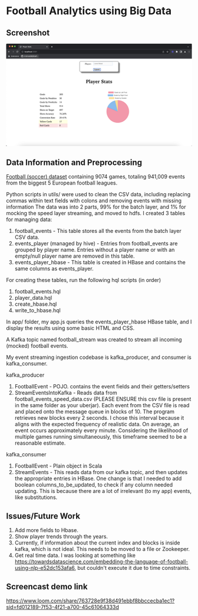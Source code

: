 # Football Analytics using Big Data

## Screenshot
![Screenshot](image.png)


## Data Information and Preprocessing

[Football (soccer) dataset](https://www.kaggle.com/datasets/secareanualin/football-events/data) containing 9074 games, totaling 941,009 events from the biggest 5 European football leagues.

Python scripts in utils/ were used to clean the CSV data, including replacing commas within text fields with colons and removing events with missing information
The data was into 2 parts, 99% for the batch layer, and 1% for mocking the speed layer streaming, and moved to hdfs.
I created 3 tables for managing data:
1. football_events - This table stores all the events from the batch layer CSV data.
2. events_player (managed by hive) - Entries from football_events are grouped by player name. Entries without a player name or with an empty/null player name are removed in this table.
3. events_player_hbase - This table is created in HBase and contains the same columns as events_player.

For creating these tables, run the following hql scripts (in order)
1. football_events.hql 
2. player_data.hql
3. create_hbase.hql
4. write_to_hbase.hql 

In app/ folder, my app.js queries the events_player_hbase HBase table, and I display the results using some basic HTML and CSS. 

A Kafka topic named football_stream was created to stream all incoming (mocked) football events.

My event streaming ingestion codebase is kafka_producer, and consumer is kafka_consumer.

kafka_producer
1. FootballEvent - POJO. contains the event fields and their getters/setters
2. StreamEventsIntoKafka - Reads data from football_events_speed_data.csv (PLEASE ENSURE this csv file is present in the same folder as your uberjar). Each event from the CSV file is read and placed onto the message queue in blocks of 10. The program retrieves new blocks every 2 seconds. I chose this interval because it aligns with the expected frequency of realistic data. On average, an event occurs approximately every minute. Considering the likelihood of multiple games running simultaneously, this timeframe seemed to be a reasonable estimate.

kafka_consumer
1. FootballEvent - Plain object in Scala
2. StreamEvents - This reads data from our kafka topic, and then updates the appropriate entries in HBase. One change is that I needed to add boolean columns_to_be_updated, to check if any column needed updating. This is because there are a lot of irrelevant (to my app) events, like substitutions. 


## Issues/Future Work
1. Add more fields to Hbase. 
2. Show player trends through the years. 
3. Currently, if information about the current index and blocks is inside kafka, which is not ideal. This needs to be moved to a file or Zookeeper.
4. Get real time data. I was looking at something like https://towardsdatascience.com/embedding-the-language-of-football-using-nlp-e52dc153afa6, but couldn't execute it due to time constraints.



## Screencast demo link 
https://www.loom.com/share/763728e9f38d491ebbf8bbccecba1ec1?sid=fd012189-7f53-4f21-a700-45c61064333d
